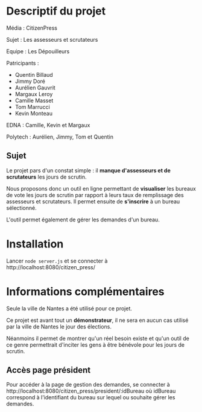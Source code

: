 # Descriptif du projet

Média : CitizenPress

Sujet : Les assesseurs et scrutateurs

Equipe : Les Dépouilleurs

Patricipants : 
- Quentin Billaud
- Jimmy Doré
- Aurélien Gauvrit
- Margaux Leroy
- Camille Masset
- Tom Marrucci
- Kevin Monteau

EDNA : Camille, Kevin et Margaux

Polytech : Aurélien, Jimmy, Tom et Quentin

## Sujet
Le projet pars d'un constat simple : il **manque d'assesseurs et de scrutateurs** les jours de scrutin.

Nous proposons donc un outil en ligne permettant de **visualiser** les bureaux de vote les jours de scrutin par rapport à leurs taux de remplissage des assesseurs et scrutateurs. Il permet ensuite de **s'inscrire** à un bureau sélectionné.

L'outil permet également de gérer les demandes d'un bureau.

# Installation
Lancer `node server.js` et se connecter à http://localhost:8080/citizen_press/

# Informations complémentaires
Seule la ville de Nantes a été utilisé pour ce projet.

Ce projet est avant tout un **démonstrateur**, il ne sera en aucun cas utilisé par la ville de Nantes le jour des élections.

Néanmoins il permet de montrer qu'un réel besoin existe et qu'un outil de ce genre permettrait d'inciter les gens à être bénévole pour les jours de scrutin.

## Accès page président
Pour accéder à la page de gestion des demandes, se connecter à http://localhost:8080/citizen_press/president/:idBureau où idBureau correspond à l'identifiant du bureau sur lequel ou souhaite gérer les demandes.